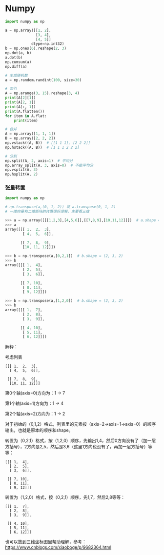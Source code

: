 # Numpy

```python
import numpy as np

a = np.array([[1, 2],
              [3, 4],
              [4, 5]]
            dtype=np.int32)
b = np.ones(6).reshape(2, 3)
np.dot(a, b)
a.dot(b)
np.cumsum(a)
np.diff(a)

# 生成随机数
a = np.random.randint(100, size=30)

# 索引
A = np.arange(3, 15).reshape(3, 4)
print(A[2][1])
print(A[2, 1])
print(A[:, 1])
print(A.flatten())
for item in A.flat:
    print(item)

# 合并
A = np.array([1, 1, 1])
B = np.array([2, 2, 2])
np.vstack((A, B))  # [[1 1 1], [2 2 2]]
np.hstack((A, B))  # [1 1 1 2 2 2]

# 分割
np.split(A, 2, axis=1)  # 平均分
np.array_split(A, 3, axis=0)  # 不能平均分
np.vsplit(A, 3)
np.hsplit(A, 2)
```

### 张量转置

```python
import numpy as np

# np.transpose(a,(0, 1, 2)) 或 a.transpose(0, 1, 2)
# 一维向量和二维矩阵的转置很好理解，主要看三维

>>> a = np.array([[[1,2,3],[4,5,6]],[[7,8,9],[10,11,12]]])  # a.shape = (2, 2, 3)
>>> a
array([[[ 1,  2,  3],
        [ 4,  5,  6]],

       [[ 7,  8,  9],
        [10, 11, 12]]])

>>> b = np.transpose(a,[0,2,1])  # b.shape = (2, 3, 2)
>>> b
array([[[ 1,  4],
        [ 2,  5],
        [ 3,  6]],

       [[ 7, 10],
        [ 8, 11],
        [ 9, 12]]])

>>> b = np.transpose(a,[1,2,0])  # b.shape = (2, 3, 2)
>>> b
array([[[ 1,  7],
        [ 2,  8],
        [ 3,  9]],

       [[ 4, 10],
        [ 5, 11],
        [ 6, 12]]])
```

解释：

考虑列表

```
[[[ 1,  2,  3],
  [ 4,  5,  6]],

 [[ 7,  8,  9],
  [10, 11, 12]]]
```

第0个轴(axis=0)方向为：1 -> 7

第1个轴(axis=1)方向为：1 -> 4

第2个轴(axis=2)方向为：1 -> 2



对于初始的（0,1,2）格式，列表里的元素按（axis=2->axis=1->axis=0）的顺序输出，也就是原本的顺序和shape。

转置为（0,2,1）格式，按（1,2,0）顺序，先输出1,4，然后0方向没有了（加一层方括号），2方向是2,5，然后是3,6（这里1方向也没有了，再加一层方括号）等等：

    [[[ 1,  4],
      [ 2,  5],
      [ 3,  6]],
    
     [[ 7, 10],
      [ 8, 11],
      [ 9, 12]]]
转置为（1,2,0）格式，按（0,2,1）顺序，先1,7，然后2,8等等：

```
[[[ 1,  7],
  [ 2,  8],
  [ 3,  9]],

 [[ 4, 10],
  [ 5, 11],
  [ 6, 12]]]
```

也可以放到三维坐标图里帮助理解，参考： https://www.cnblogs.com/xiaoboge/p/9682364.html 



